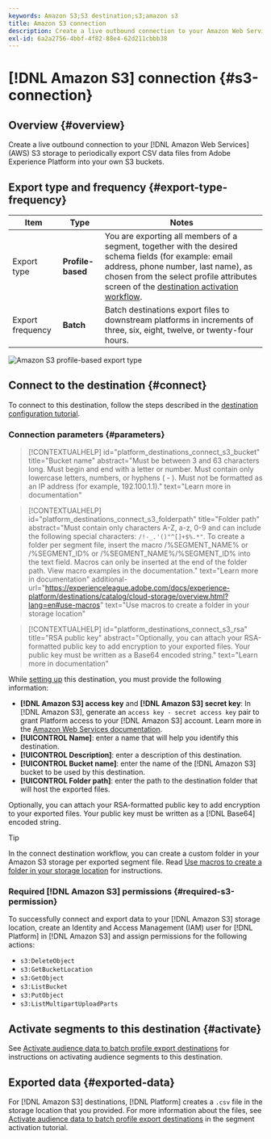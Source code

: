 ```yaml
---
keywords: Amazon S3;S3 destination;s3;amazon s3
title: Amazon S3 connection
description: Create a live outbound connection to your Amazon Web Services (AWS) S3 storage to periodically export CSV data files from Adobe Experience Platform into your own S3 buckets.
exl-id: 6a2a2756-4bbf-4f82-88e4-62d211cbbb38
---
```

# [!DNL Amazon S3] connection {#s3-connection}

## Overview {#overview}

Create a live outbound connection to your [!DNL Amazon Web Services] (AWS) S3 storage to periodically export CSV data files from Adobe Experience Platform into your own S3 buckets.

## Export type and frequency {#export-type-frequency}

Item | Type | Notes |
---------|----------|---------|
| Export type | **Profile-based** | You are exporting all members of a segment, together with the desired schema fields (for example: email address, phone number, last name), as chosen from the select profile attributes screen of the [destination activation workflow](../../ui/activate-batch-profile-destinations.md#select-attributes).|
| Export frequency | **Batch** | Batch destinations export files to downstream platforms in increments of three, six, eight, twelve, or twenty-four hours.|

![Amazon S3 profile-based export type](../../assets/catalog/cloud-storage/amazon-s3/catalog.png)

## Connect to the destination {#connect}

To connect to this destination, follow the steps described in the [destination configuration tutorial](../../ui/connect-destination.md).

### Connection parameters {#parameters}

>[!CONTEXTUALHELP]
>id="platform_destinations_connect_s3_bucket"
>title="Bucket name"
>abstract="Must be between 3 and 63 characters long. Must begin and end with a letter or number. Must contain only lowercase letters, numbers, or hyphens ( - ). Must not be formatted as an IP address (for example, 192.100.1.1)."
>text="Learn more in documentation"

>[!CONTEXTUALHELP]
>id="platform_destinations_connect_s3_folderpath"
>title="Folder path"
>abstract="Must contain only characters A-Z, a-z, 0-9 and can include the following special characters: `/!-_.'()"^[]+$%.*"`. To create a folder per segment file, insert the macro /%SEGMENT_NAME% or /%SEGMENT_ID% or /%SEGMENT_NAME%/%SEGMENT_ID% into the text field. Macros can only be inserted at the end of the folder path. View macro examples in the documentation."
>text="Learn more in documentation"
>additional-url="https://experienceleague.adobe.com/docs/experience-platform/destinations/catalog/cloud-storage/overview.html?lang=en#use-macros" text="Use macros to create a folder in your storage location"

>[!CONTEXTUALHELP]
>id="platform_destinations_connect_s3_rsa"
>title="RSA public key"
>abstract="Optionally, you can attach your RSA-formatted public key to add encryption to your exported files. Your public key must be written as a Base64 encoded string."
>text="Learn more in documentation"

While [setting up](../../ui/connect-destination.md) this destination, you must provide the following information:

* **[!DNL Amazon S3] access key** and **[!DNL Amazon S3] secret key**: In [!DNL Amazon S3], generate an `access key - secret access key` pair to grant Platform access to your [!DNL Amazon S3] account. Learn more in the [Amazon Web Services documentation](https://docs.aws.amazon.com/IAM/latest/UserGuide/id_credentials_access-keys.html).
* **[!UICONTROL Name]**: enter a name that will help you identify this destination.
* **[!UICONTROL Description]**: enter a description of this destination.
* **[!UICONTROL Bucket name]**: enter the name of the [!DNL Amazon S3] bucket to be used by this destination.
* **[!UICONTROL Folder path]**: enter the path to the destination folder that will host the exported files.

Optionally, you can attach your RSA-formatted public key to add encryption to your exported files. Your public key must be written as a [!DNL Base64] encoded string.

>[!TIP]
>
>In the connect destination workflow, you can create a custom folder in your Amazon S3 storage per exported segment file. Read [Use macros to create a folder in your storage location](overview.md#use-macros) for instructions.

### Required [!DNL Amazon S3] permissions {#required-s3-permission}

To successfully connect and export data to your [!DNL Amazon S3] storage location, create an Identity and Access Management (IAM) user for [!DNL Platform] in [!DNL Amazon S3] and assign permissions for the following actions:

* `s3:DeleteObject`
* `s3:GetBucketLocation`
* `s3:GetObject`
* `s3:ListBucket`
* `s3:PutObject`
* `s3:ListMultipartUploadParts`

<!--

Commenting out this note, as write permissions are assigned through the s3:PutObject permission.

>[!IMPORTANT]
>
>Platform needs `write` permissions on the bucket object where the export files will be delivered.

-->

## Activate segments to this destination {#activate}

See [Activate audience data to batch profile export destinations](../../ui/activate-batch-profile-destinations.md) for instructions on activating audience segments to this destination.

## Exported data {#exported-data}

For [!DNL Amazon S3] destinations, [!DNL Platform] creates a `.csv` file in the storage location that you provided. For more information about the files, see [Activate audience data to batch profile export destinations](../../ui/activate-batch-profile-destinations.md) in the segment activation tutorial.
